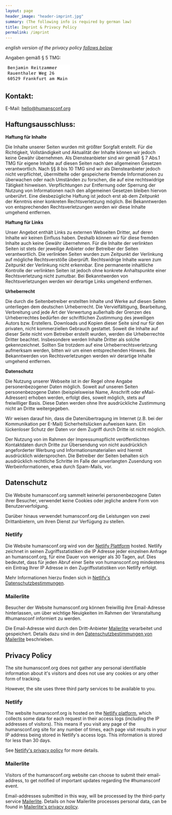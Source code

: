 ```yaml
---
layout: page
header_image: "header-imprint.jpg"
summary: (The following info is required by german law)
title: Imprint & Privacy Policy
permalink: /imprint
---
```


_english version of the privacy policy [follows below](#english)_

Angaben gemäß § 5 TMG:

![](/assets/imprint.png)

## Kontakt:
E-Mail: [hello@humansconf.org](mailto:hello@humansconf.org)

## Haftungsausschluss:

**Haftung für Inhalte**

Die Inhalte unserer Seiten wurden mit größter Sorgfalt erstellt. Für die Richtigkeit, Vollständigkeit und Aktualität der Inhalte können wir jedoch keine Gewähr übernehmen. Als Diensteanbieter sind wir gemäß § 7 Abs.1 TMG für eigene Inhalte auf diesen Seiten nach den allgemeinen Gesetzen verantwortlich. Nach §§ 8 bis 10 TMG sind wir als Diensteanbieter jedoch nicht verpflichtet, übermittelte oder gespeicherte fremde Informationen zu überwachen oder nach Umständen zu forschen, die auf eine rechtswidrige Tätigkeit hinweisen. Verpflichtungen zur Entfernung oder Sperrung der Nutzung von Informationen nach den allgemeinen Gesetzen bleiben hiervon unberührt. Eine diesbezügliche Haftung ist jedoch erst ab dem Zeitpunkt der Kenntnis einer konkreten Rechtsverletzung möglich. Bei Bekanntwerden von entsprechenden Rechtsverletzungen werden wir diese Inhalte umgehend entfernen.

**Haftung für Links**

Unser Angebot enthält Links zu externen Webseiten Dritter, auf deren Inhalte wir keinen Einfluss haben. Deshalb können wir für diese fremden Inhalte auch keine Gewähr übernehmen. Für die Inhalte der verlinkten Seiten ist stets der jeweilige Anbieter oder Betreiber der Seiten verantwortlich. Die verlinkten Seiten wurden zum Zeitpunkt der Verlinkung auf mögliche Rechtsverstöße überprüft. Rechtswidrige Inhalte waren zum Zeitpunkt der Verlinkung nicht erkennbar. Eine permanente inhaltliche Kontrolle der verlinkten Seiten ist jedoch ohne konkrete Anhaltspunkte einer Rechtsverletzung nicht zumutbar. Bei Bekanntwerden von Rechtsverletzungen werden wir derartige Links umgehend entfernen.

**Urheberrecht**

Die durch die Seitenbetreiber erstellten Inhalte und Werke auf diesen Seiten unterliegen dem deutschen Urheberrecht. Die Vervielfältigung, Bearbeitung, Verbreitung und jede Art der Verwertung außerhalb der Grenzen des Urheberrechtes bedürfen der schriftlichen Zustimmung des jeweiligen Autors bzw. Erstellers. Downloads und Kopien dieser Seite sind nur für den privaten, nicht kommerziellen Gebrauch gestattet. Soweit die Inhalte auf dieser Seite nicht vom Betreiber erstellt wurden, werden die Urheberrechte Dritter beachtet. Insbesondere werden Inhalte Dritter als solche gekennzeichnet. Sollten Sie trotzdem auf eine Urheberrechtsverletzung aufmerksam werden, bitten wir um einen entsprechenden Hinweis. Bei Bekanntwerden von Rechtsverletzungen werden wir derartige Inhalte umgehend entfernen.

**Datenschutz**

Die Nutzung unserer Webseite ist in der Regel ohne Angabe personenbezogener Daten möglich. Soweit auf unseren Seiten personenbezogene Daten (beispielsweise Name, Anschrift oder eMail-Adressen) erhoben werden, erfolgt dies, soweit möglich, stets auf freiwilliger Basis. Diese Daten werden ohne Ihre ausdrückliche Zustimmung nicht an Dritte weitergegeben.

Wir weisen darauf hin, dass die Datenübertragung im Internet (z.B. bei der Kommunikation per E-Mail) Sicherheitslücken aufweisen kann. Ein lückenloser Schutz der Daten vor dem Zugriff durch Dritte ist nicht möglich.

Der Nutzung von im Rahmen der Impressumspflicht veröffentlichten Kontaktdaten durch Dritte zur Übersendung von nicht ausdrücklich angeforderter Werbung und Informationsmaterialien wird hiermit ausdrücklich widersprochen. Die Betreiber der Seiten behalten sich ausdrücklich rechtliche Schritte im Falle der unverlangten Zusendung von Werbeinformationen, etwa durch Spam-Mails, vor. 

## Datenschutz

Die Website humansconf.org sammelt keinerlei personenbezogene Daten ihrer Besucher, verwendet keine Cookies oder jegliche andere Form von Benutzerverfolgung.

Darüber hinaus verwendet humansconf.org die Leistungen von zwei Drittanbietern, um ihren Dienst zur Verfügung zu stellen.

### Netlify

Die Website humansconf.org wird von der [Netlify Plattform][netlify] hosted. Netlify zeichnet in seinen Zugriffsstatistiken die IP Adresse jeder einzelnen Anfrage an humansconf.org, für eine Dauer von weniger als 30 Tagen, auf. Dies bedeutet, dass für jeden Abruf einer Seite von humansconf.org mindestens ein Eintrag Ihrer IP Adresse in den Zugriffsstatistiken von Netlify erfolgt.

Mehr Informationen hierzu finden sich in [Netlify's Datenschutzbestimmungen][netlify-gdpr].

### Mailerlite

Besucher der Website humansconf.org können freiwillig ihre Email-Adresse hinterlassen, um über wichtige Neuigkeiten im Rahmen der Veranstaltung #humansconf informiert zu werden.

Die Email-Adresse wird durch den Dritt-Anbieter [Mailerlite][mailerlite] verarbeitet und gespeichert. Details dazu sind in den [Datenschutzbestimmungen von Mailerlite][mailerlite-gdpr] beschrieben.


<a name="english"></a>

## Privacy Policy

The site humansconf.org does not gather any personal identifiable information about it's visitors and does not use any cookies or any other form of tracking.

However, the site uses three third party services to be available to you.

### Netlify

The website humansconf.org is hosted on the [Netlify platform][netlify], which collects some data for each request in their access logs (including the IP addresses of visitors). This means if you visit any page of the humansconf.org site for any number of times, each page visit results in your IP address being stored in Netlify's access logs. This information is stored for less than 30 days.

See [Netlify's privacy policy][netlify-gdpr] for more details.

### Mailerlite

Visitors of the humansconf.org website can choose to submit their email-address, to get notified of important updates regarding the #humansconf event.

Email-addresses submitted in this way, will be processed by the third-party service [Mailerlite][mailerlite]. Details on how Mailerlite processes personal data, can be found in [Mailerlite's privacy policy][mailerlite-gdpr].


[mailerlite]: https://www.mailerlite.com/
[mailerlite-gdpr]: https://www.mailerlite.com/gdpr-compliance
[netlify]: https://www.netlify.com/
[netlify-gdpr]: https://www.netlify.com/gdpr/
